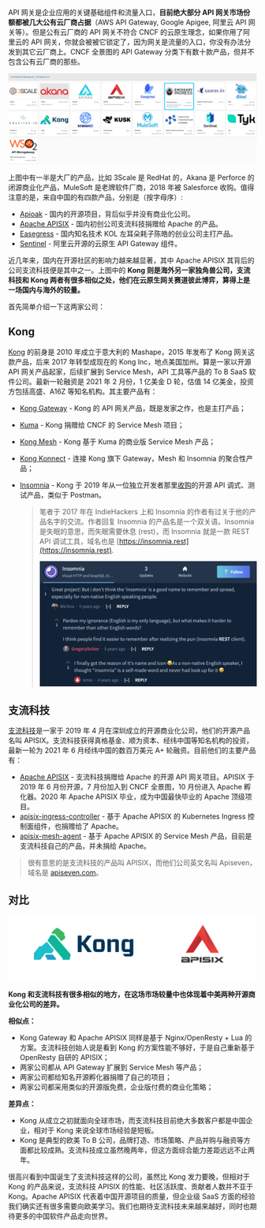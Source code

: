 
API 网关是企业应用的关键基础组件和流量入口，**目前绝大部分 API 网关市场份额都被几大公有云厂商占据**（AWS API Gateway, Google Apigee, 阿里云 API 网关等）。但是公有云厂商的 API 网关不符合 CNCF 的云原生理念，如果你用了阿里云的 API 网关，你就会被被它锁定了，因为网关是流量的入口，你没有办法分发到其它云厂商上。CNCF 全景图的 API Gateway 分类下有数十款产品，但并不包含公有云厂商的那些。

![](/static/s1//4/api-gateway.png)

上图中有一半是大厂的产品，比如 3Scale 是 RedHat 的，Akana 是 Perforce 的闭源商业化产品，MuleSoft 是老牌软件厂商，2018 年被 Salesforce 收购。值得注意的是，来自中国的有四款产品，分别是（按字母序）:

- [Apioak](http://apioak.com/) - 国内的开源项目，背后似乎并没有商业化公司。
- [Apache APISIX](https://apisix.apache.org/) - 国内初创公司支流科技捐赠给 Apache 的产品。
- [Easegress](https://megaease.com/zh/easegress/) - 国内知名技术 KOL 左耳朵耗子陈皓的创业公司主打产品。
- [Sentinel](https://github.com/alibaba/Sentinel) - 阿里云开源的云原生 API Gateway 组件。

近几年来，国内在开源社区的影响力越来越显著，其中 Apache APISIX 其背后的公司支流科技便是其中之一。上图中的 **Kong 则是海外另一家独角兽公司，支流科技和 Kong 两者有很多相似之处，他们在云原生网关赛道彼此博弈，算得上是一场国内与海外的较量。**

首先简单介绍一下这两家公司：
## Kong

[Kong](https://konghq.com/) 的前身是 2010 年成立于意大利的 Mashape，2015 年发布了 Kong 网关这款产品，后来 2017 年转型成现在的 Kong Inc，地点美国加州。算是一家以开源 API 网关产品起家，后续扩展到 Service Mesh，API 工具等产品的 To B SaaS 软件公司。最新一轮融资是 2021 年 2 月份，1 亿美金 D 轮，估值 14 亿美金，投资方包括高盛、A16Z 等知名机构。其主要产品有：

- [Kong Gateway](https://konghq.com/kong/) - Kong 的 API 网关产品，既是发家之作，也是主打产品；
- [Kuma](https://kuma.io/) - Kong 捐赠给 CNCF 的 Service Mesh 项目；
- [Kong Mesh](https://konghq.com/kong-mesh/) - Kong 基于 Kuma 的商业版 Service Mesh 产品；
- [Kong Konnect](https://konghq.com/kong-konnect/) - 连接 Kong 旗下 Gateway，Mesh 和 Insomnia 的聚合性产品；
- [Insomnia](https://insomnia.rest/) - Kong 于 2019 年从一位独立开发者那里[收购](https://konghq.com/blog/kong-acquires-insomnia/)的开源 API 调式、测试产品，类似于 Postman。

  > 笔者于 2017 年在 IndieHackers 上和 Insomnia 的作者有过关于他的产品名字的交流。作者回复 Insomnia 的产品名是一个双关语。Insomnia 是失眠的意思，而失眠需要休息 (rest)，而 Insomnia 就是一款 REST API 调试工具，域名也是 [https://insomnia.rest](https://insomnia.rest).
  >
  > ![](/static/s1//4/insomnia.png)

## 支流科技

[支流科技](https://www.apiseven.com/)是一家于 2019 年 4 月在深圳成立的开源商业化公司，他们的开源产品名叫 APISIX。支流科技获得真格基金、顺为资本、经纬中国等知名机构的投资，最新一轮为 2021 年 6 月经纬中国的数百万美元 A+ 轮融资。目前他们的主要产品有：

- [Apache APISIX](https://apisix.apache.org/) - 支流科技捐赠给 Apache 的开源 API 网关项目。APISIX 于 2019 年 6 月份开源，7 月份加入到 CNCF 全景图，10 月份进入 Apache 孵化器。2020 年 Apache APISIX 毕业，成为中国最快毕业的 Apache 顶级项目。
- [apisix-ingress-controller](https://github.com/apache/apisix-ingress-controller) - 基于 Apache APISIX 的 Kubernetes Ingress 控制面组件，也捐赠给了 Apache。
- [apisix-mesh-agent](https://github.com/api7/apisix-mesh-agent) - 基于 Apache APISIX 的 Service Mesh 产品，目前是支流科技自己的产品，并未捐给 Apache。

> 很有意思的是支流科技的产品叫 APISIX，而他们公司英文名叫 Apiseven，域名是 [apiseven.com](http://apiseven.com)。

## 对比

![](/static/s1/4/vs-lite.png)

**Kong 和支流科技有很多相似的地方，在这场市场较量中也体现着中美两种开源商业化公司的差异。**

**相似点：**

- Kong Gateway 和 Apache APISIX 同样是基于 Nginx/OpenResty + Lua 的方案。支流科技创始人说是看到 Kong 的方案性能不够好，于是自己重新基于 OpenResty 自研的 APISIX；
- 两家公司都从 API Gateway 扩展到 Service Mesh 等产品；
- 两家公司都给知名开源孵化器捐赠了自己的项目；
- 两家公司都采用类似的开源版免费，企业版付费的商业化策略；

**差异点：**

- Kong 从成立之初就面向全球市场，而支流科技目前绝大多数客户都是中国企业，相对于 Kong 来说全球市场经验是短板。
- Kong 是典型的欧美 To B 公司，品牌打造、市场策略、产品并购与融资等方面都比较成熟。支流科技成立虽然晚两年，但这方面综合能力差距远远不止两年。

很高兴看到中国诞生了支流科技这样的公司，虽然比 Kong 发力要晚，但相对于 Kong 的产品来说，支流科技 APISIX 的性能、社区活跃度、贡献者人数并不亚于 Kong。Apache APISIX 代表着中国开源项目的质量，但企业级 SaaS 方面的经验我们确实还有很多需要向欧美学习。我们也期待支流科技未来越来越好，同时也期待更多的中国软件产品走向世界。